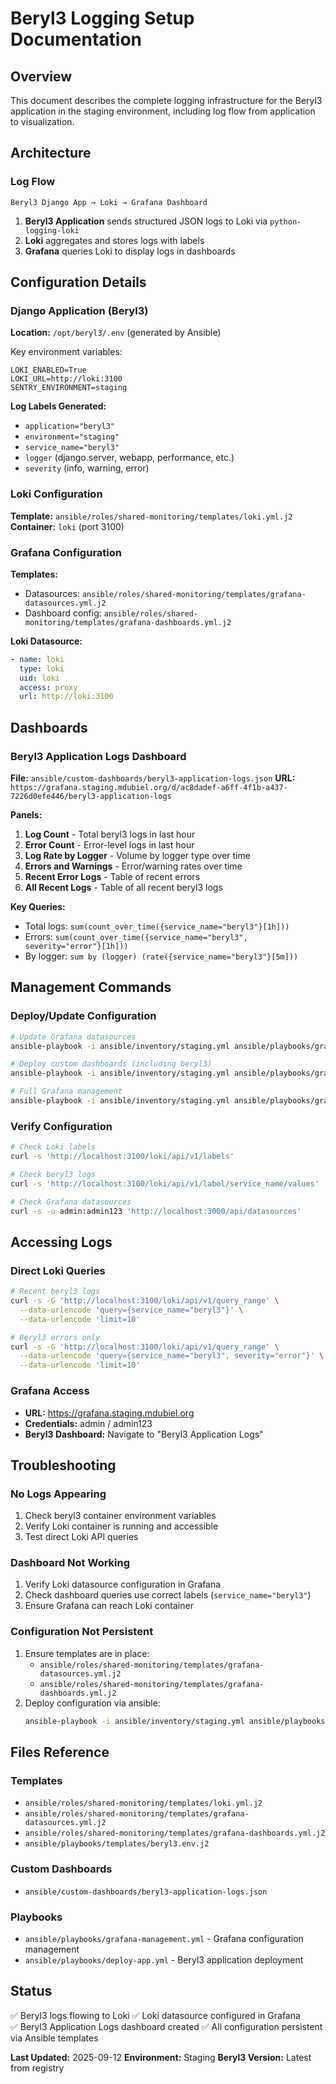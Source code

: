 # Beryl3 Logging Setup Documentation

## Overview
This document describes the complete logging infrastructure for the Beryl3 application in the staging environment, including log flow from application to visualization.

## Architecture

### Log Flow
```
Beryl3 Django App → Loki → Grafana Dashboard
```

1. **Beryl3 Application** sends structured JSON logs to Loki via `python-logging-loki`
2. **Loki** aggregates and stores logs with labels
3. **Grafana** queries Loki to display logs in dashboards

## Configuration Details

### Django Application (Beryl3)
**Location:** `/opt/beryl3/.env` (generated by Ansible)

Key environment variables:
```env
LOKI_ENABLED=True
LOKI_URL=http://loki:3100
SENTRY_ENVIRONMENT=staging
```

**Log Labels Generated:**
- `application="beryl3"`
- `environment="staging"`
- `service_name="beryl3"`
- `logger` (django.server, webapp, performance, etc.)
- `severity` (info, warning, error)

### Loki Configuration
**Template:** `ansible/roles/shared-monitoring/templates/loki.yml.j2`
**Container:** `loki` (port 3100)

### Grafana Configuration 
**Templates:**
- Datasources: `ansible/roles/shared-monitoring/templates/grafana-datasources.yml.j2`
- Dashboard config: `ansible/roles/shared-monitoring/templates/grafana-dashboards.yml.j2`

**Loki Datasource:**
```yaml
- name: loki
  type: loki
  uid: loki
  access: proxy
  url: http://loki:3100
```

## Dashboards

### Beryl3 Application Logs Dashboard
**File:** `ansible/custom-dashboards/beryl3-application-logs.json`
**URL:** `https://grafana.staging.mdubiel.org/d/ac8dadef-a6ff-4f1b-a437-7226d0efe446/beryl3-application-logs`

**Panels:**
1. **Log Count** - Total beryl3 logs in last hour
2. **Error Count** - Error-level logs in last hour  
3. **Log Rate by Logger** - Volume by logger type over time
4. **Errors and Warnings** - Error/warning rates over time
5. **Recent Error Logs** - Table of recent errors
6. **All Recent Logs** - Table of all recent beryl3 logs

**Key Queries:**
- Total logs: `sum(count_over_time({service_name="beryl3"}[1h]))`
- Errors: `sum(count_over_time({service_name="beryl3", severity="error"}[1h]))`
- By logger: `sum by (logger) (rate({service_name="beryl3"}[5m]))`

## Management Commands

### Deploy/Update Configuration
```bash
# Update Grafana datasources
ansible-playbook -i ansible/inventory/staging.yml ansible/playbooks/grafana-management.yml --tags datasources

# Deploy custom dashboards (including beryl3)
ansible-playbook -i ansible/inventory/staging.yml ansible/playbooks/grafana-management.yml --tags custom-dashboards

# Full Grafana management
ansible-playbook -i ansible/inventory/staging.yml ansible/playbooks/grafana-management.yml
```

### Verify Configuration
```bash
# Check Loki labels
curl -s 'http://localhost:3100/loki/api/v1/labels'

# Check beryl3 logs
curl -s 'http://localhost:3100/loki/api/v1/label/service_name/values'

# Check Grafana datasources
curl -s -u admin:admin123 'http://localhost:3000/api/datasources'
```

## Accessing Logs

### Direct Loki Queries
```bash
# Recent beryl3 logs
curl -s -G 'http://localhost:3100/loki/api/v1/query_range' \
  --data-urlencode 'query={service_name="beryl3"}' \
  --data-urlencode 'limit=10'

# Beryl3 errors only
curl -s -G 'http://localhost:3100/loki/api/v1/query_range' \
  --data-urlencode 'query={service_name="beryl3", severity="error"}' \
  --data-urlencode 'limit=10'
```

### Grafana Access
- **URL:** https://grafana.staging.mdubiel.org
- **Credentials:** admin / admin123
- **Beryl3 Dashboard:** Navigate to "Beryl3 Application Logs"

## Troubleshooting

### No Logs Appearing
1. Check beryl3 container environment variables
2. Verify Loki container is running and accessible
3. Test direct Loki API queries

### Dashboard Not Working
1. Verify Loki datasource configuration in Grafana
2. Check dashboard queries use correct labels (`service_name="beryl3"`)
3. Ensure Grafana can reach Loki container

### Configuration Not Persistent
1. Ensure templates are in place:
   - `ansible/roles/shared-monitoring/templates/grafana-datasources.yml.j2`
   - `ansible/roles/shared-monitoring/templates/grafana-dashboards.yml.j2`
2. Deploy configuration via ansible:
   ```bash
   ansible-playbook -i ansible/inventory/staging.yml ansible/playbooks/grafana-management.yml
   ```

## Files Reference

### Templates
- `ansible/roles/shared-monitoring/templates/loki.yml.j2`
- `ansible/roles/shared-monitoring/templates/grafana-datasources.yml.j2`  
- `ansible/roles/shared-monitoring/templates/grafana-dashboards.yml.j2`
- `ansible/playbooks/templates/beryl3.env.j2`

### Custom Dashboards
- `ansible/custom-dashboards/beryl3-application-logs.json`

### Playbooks
- `ansible/playbooks/grafana-management.yml` - Grafana configuration management
- `ansible/playbooks/deploy-app.yml` - Beryl3 application deployment

## Status
✅ Beryl3 logs flowing to Loki
✅ Loki datasource configured in Grafana  
✅ Beryl3 Application Logs dashboard created
✅ All configuration persistent via Ansible templates

**Last Updated:** 2025-09-12
**Environment:** Staging
**Beryl3 Version:** Latest from registry